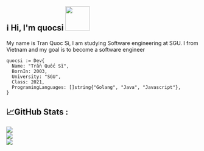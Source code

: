 ## ℹ️ Hi, I'm quocsi <img src="https://imgs.search.brave.com/vF9LIt9gACAh7SO5w5xwEUN1135luyvVfoMQHF_Ohbs/rs:fit:860:0:0:0/g:ce/aHR0cHM6Ly9pbWcu/cG9rZW1vbmRiLm5l/dC9zcHJpdGVzL3Nj/YXJsZXQtdmlvbGV0/L25vcm1hbC8xeC9n/ZW5nYXIucG5n" width="64px" height="64px" >
My name is Tran Quoc Si, I am studying Software engineering at SGU. I from Vietnam and my goal is to become a software engineer

```golang
quocsi := Dev{
  Name: "Trần Quốc Sĩ",
  BornIn: 2003,
  University: "SGU",
  Class: 2021,
  ProgramingLanguages: []string{"Golang", "Java", "Javascript"},
}
```

## 📈GitHub Stats :
![](https://github-readme-stats.vercel.app/api?username=quocsi014&theme=radical&hide_border=false&include_all_commits=false&count_private=false)<br/>
![](https://github-readme-streak-stats.herokuapp.com/?user=quocsi014&theme=radical&hide_border=false)<br/>
![](https://github-readme-stats.vercel.app/api/top-langs/?username=quocsi014&theme=radical&hide_border=false&include_all_commits=false&count_private=false&layout=compact)
